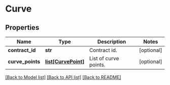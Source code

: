 # Curve

## Properties
Name | Type | Description | Notes
------------ | ------------- | ------------- | -------------
**contract_id** | **str** | Contract id. | [optional] 
**curve_points** | [**list[CurvePoint]**](CurvePoint.md) | List of curve points. | [optional] 

[[Back to Model list]](../README.md#documentation-for-models) [[Back to API list]](../README.md#documentation-for-api-endpoints) [[Back to README]](../README.md)

